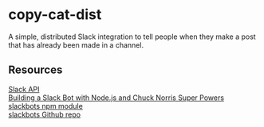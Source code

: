 # copy-cat-dist
A simple, distributed Slack integration to tell people when they make a post that has already been made in a channel.

## Resources
[Slack API](https://api.slack.com)  
[Building a Slack Bot with Node.js and Chuck Norris Super Powers](https://scotch.io/tutorials/building-a-slack-bot-with-node-js-and-chuck-norris-super-powers)  
[slackbots npm module](https://www.npmjs.com/package/slackbots)  
[slackbots Github repo](https://github.com/mishk0/slack-bot-api)  
